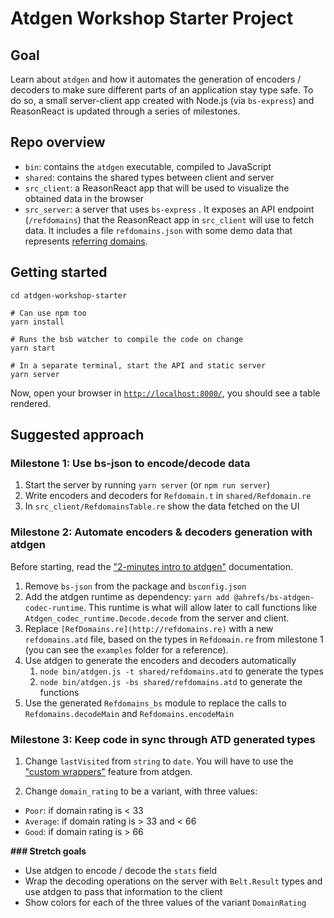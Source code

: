 # Atdgen Workshop Starter Project

## Goal

Learn about `atdgen` and how it automates the generation of encoders / decoders to make sure different parts of an application stay type safe. To do so, a small server-client app created with Node.js (via `bs-express`) and ReasonReact is updated through a series of milestones.

## Repo overview

- `bin`: contains the `atdgen` executable, compiled to JavaScript
- `shared`: contains the shared types between client and server
- `src_client`: a ReasonReact app that will be used to visualize the obtained data in the browser
- `src_server`: a server that uses `bs-express` . It exposes an API endpoint (`/refdomains`) that the ReasonReact app in `src_client` will use to fetch data. It includes a file `refdomains.json` with some demo data that represents [referring domains](https://ahrefs.com/api/documentation/refdomains).

## Getting started

    cd atdgen-workshop-starter

    # Can use npm too
    yarn install

    # Runs the bsb watcher to compile the code on change
    yarn start

    # In a separate terminal, start the API and static server
    yarn server

Now, open your browser in [`http://localhost:8000/`](http://localhost:8000/), you should see a table rendered.

## Suggested approach

### Milestone 1: Use bs-json to encode/decode data

1. Start the server by running `yarn server` (or `npm run server`)
2. Write encoders and decoders for `Refdomain.t` in `shared/Refdomain.re`
3. In `src_client/RefdomainsTable.re` show the data fetched on the UI

### Milestone 2: Automate encoders & decoders generation with atdgen

Before starting, read the ["2-minutes intro to atdgen"](https://github.com/ahrefs/atdgen-workshop-starter/blob/master/INTRO.md) documentation.

1. Remove `bs-json` from the package and `bsconfig.json`
2. Add the atdgen runtime as dependency: `yarn add @ahrefs/bs-atdgen-codec-runtime`. This runtime is what will allow later to call functions like `Atdgen_codec_runtime.Decode.decode` from the server and client.
3. Replace `[RefDomains.re](http://refdomains.re)` with a new `refdomains.atd` file, based on the types in `Refdomain.re` from milestone 1 (you can see the `examples` folder for a reference).
4. Use atdgen to generate the encoders and decoders automatically
   1. `node bin/atdgen.js -t shared/refdomains.atd` to generate the types
   2. `node bin/atdgen.js -bs shared/refdomains.atd` to generate the functions
5. Use the generated `Refdomains_bs` module to replace the calls to `Refdomains.decodeMain` and `Refdomains.encodeMain`

### Milestone 3: Keep code in sync through ATD generated types

1. Change `lastVisited` from `string` to `date`. You will have to use the ["custom wrappers"](https://atd.readthedocs.io/en/latest/atdgen.html?highlight=wrap#using-a-custom-wrapper) feature from atdgen.

2. Change `domain_rating` to be a variant, with three values:
  - `Poor`: if domain rating is < 33
  - `Average`: if domain rating is > 33 and < 66
  - `Good`: if domain rating is > 66

**### Stretch goals**

- Use atdgen to encode / decode the `stats` field
- Wrap the decoding operations on the server with `Belt.Result` types and use atdgen to pass that information to the client
- Show colors for each of the three values of the variant `DomainRating`
